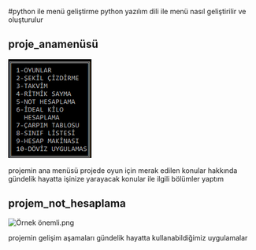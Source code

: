  #python ile menü geliştirme
python yazılım dili ile menü nasıl geliştirilir ve oluşturulur
<h2>proje_anamenüsü</h2>
<img src="Resim/Anamenu.PNG" alt="Örnek Anamenu.PNG"/>
<p>projemin ana menüsü  projede oyun için merak edilen konular hakkında gündelik hayatta işinize yarayacak konular ile ilgili bölümler yaptım </p>
<h2>projem_not_hesaplama</h2>
<img src="önemli.png" alt="Örnek önemli.png"/>
<p>projemin gelişim aşamaları gündelik hayatta kullanabildiğimiz uygulamalar</p>
